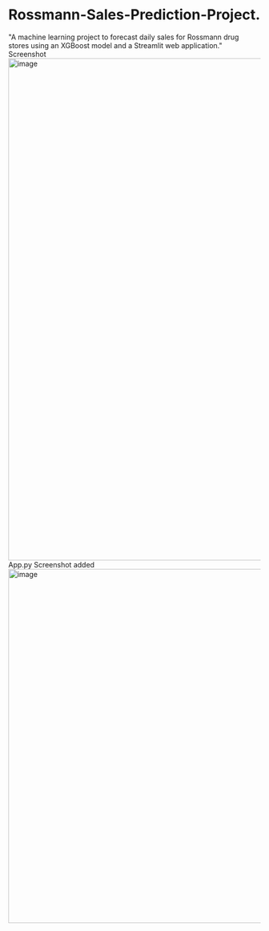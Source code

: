 # Rossmann-Sales-Prediction-Project.
"A machine learning project to forecast daily sales for Rossmann drug stores using an XGBoost model and a Streamlit web application."
Screenshot 
<img width="1736" height="1001" alt="image" src="https://github.com/user-attachments/assets/12b2723e-de0d-4818-97c3-abacb0156514" />
App.py Screenshot added
<img width="1880" height="706" alt="image" src="https://github.com/user-attachments/assets/b8e7c7dc-9a15-4875-b510-0a19bab1738c" />

